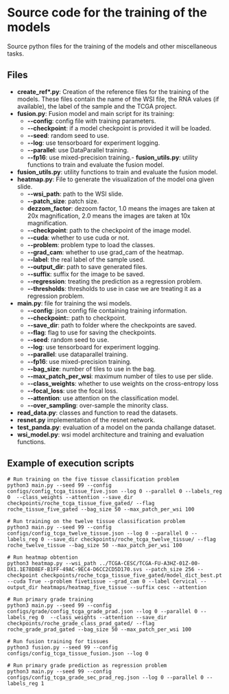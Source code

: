 # Source code for the training of the models

Source python files for the training of the models and other miscellaneous tasks.

## Files

- **create_ref\*.py**: Creation of the reference files for the training of the models. These files contain the name of the WSI file, the RNA values (if available), the label of the sample and the TCGA project.
- **fusion.py**: Fusion model and main script for its training: 
    - **--config**: config file with training parameters.
    - **--checkpoint**: if a model checkpoint is provided it will be loaded.
    - **--seed**: random seed to use.
    - **--log**: use tensorboard for experiment logging.
    - **--parallel**: use DataParallel training.
    - **--fp16**: use mixed-precision training.- **fusion_utils.py**: utility functions to train and evaluate the fusion model.
- **fusion_utils.py**: utility functions to train and evaluate the fusion model.
- **heatmap.py**: File to generate the visualization of the model ona given slide.
    - **--wsi_path**: path to the WSI slide.
    - **--patch_size**: patch size.
    - **dezzom_factor**: dezoom  factor, 1.0 means the images are taken at 20x magnification, 2.0 means the images are taken at 10x magnification.
    - **--checkpoint**: path to the checkpoint of the image model.
    - **--cuda**: whether to use cuda or not.
    - **--problem**: problem type to load the classes.
    - **--grad_cam**: whether to use grad\_cam of the heatmap.
    - **--label**: the real label of the sample used.
    - **--output_dir**: path to save generated files.
    - **--suffix**: suffix for the image to be saved.
    - **--regression**: treating the prediction as a regression problem.
    - **--thresholds**: thresholds to use in case we are treating it as a regression problem.
- **main.py**: file for training the wsi models.
    - **--config**: json config file containing training information.
    - **--checkpoint:**: path to checkpoint.
    - **--save_dir**: path to folder where the checkpoints are saved.
    - **--flag**: flag to use for saving the checkpoints.
    - **--seed**: random seed to use.
    - **--log**: use tensorboard for experiment logging.
    - **--parallel**: use dataparallel training.
    - **--fp16**: use mixed-precision training.
    - **--bag_size**: number of tiles to use in the bag.
    - **--max_patch_per_wsi**: maximum number of tiles to use per slide.
    - **--class_weights**: whether to use weights on the cross-entropy loss
    - **--focal_loss**: use the focal loss.
    - **--attention**: use attention on the classification model.
    - **--over_sampling**: over-sample the minority class.
- **read_data.py**: classes and function to read the datasets.
- **resnet.py** implementation of the resnet network.
- **test_panda.py**: evaluation of a model on the panda challange dataset.
- **wsi_model.py**: wsi model architecture and training and evaluation functions.

## Example of execution scripts

```
# Run training on the five tissue classification problem
python3 main.py --seed 99 --config configs/config_tcga_tissue_five.json --log 0 --parallel 0 --labels_reg 0  --class_weights --attention --save_dir checkpoints/roche_tcga_tissue_five_gated/ --flag roche_tissue_five_gated --bag_size 50 --max_patch_per_wsi 100

# Run training on the twelve tissue classification problem
python3 main.py --seed 99 --config configs/config_tcga_twelve_tissue.json --log 0 --parallel 0 --labels_reg 0 --save_dir checkpoints/roche_tcga_twelve_tissue/ --flag roche_twelve_tissue --bag_size 50 --max_patch_per_wsi 100

# Run heatmap obtention
python3 heatmap.py --wsi_path ../TCGA-CESC/TCGA-FU-A3HZ-01Z-00-DX1.1E78D8EF-B1FF-49AC-9EC4-D6CC2CD5D170.svs --patch_size 256 --checkpoint checkpoints/roche_tcga_tissue_five_gated/model_dict_best.pt --cuda True --problem fivetissue --grad_cam 0 --label Cervical --output_dir heatmaps/heatmap_five_tissue --suffix cesc --attention

# Run primary grade training
python3 main.py --seed 99 --config configs/grade/config_tcga_grade_prad.json --log 0 --parallel 0 --labels_reg 0  --class_weights --attention --save_dir checkpoints/roche_grade_class_prad_gated/ --flag roche_grade_prad_gated --bag_size 50 --max_patch_per_wsi 100

# Run fusion training for tissues
python3 fusion.py --seed 99 --config configs/config_tcga_tissue_fusion.json --log 0

# Run primary grade prediction as regression problem
python3 main.py --seed 99 --config configs/config_tcga_grade_sec_prad_reg.json --log 0 --parallel 0 --labels_reg 1

```
